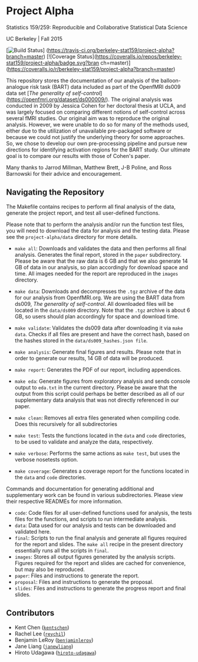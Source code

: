 # Project Alpha

Statistics 159/259: Reproducible and Collaborative Statistical Data Science

UC Berkeley | Fall 2015

[![Build
Status](https://travis-ci.org/berkeley-stat159/project-alpha.svg?branch=master)]
 (https://travis-ci.org/berkeley-stat159/project-alpha?branch=master)
[![Coverage
Status](https://coveralls.io/repos/berkeley-stat159/project-alpha/badge.svg?bran
ch=master)]
(https://coveralls.io/r/berkeley-stat159/project-alpha?branch=master)

This repository stores the documentation of our analysis of the balloon-
analogue risk task (BART) data included as part of the OpenfMRI ds009 data set 
[*The generality of self-control*] (https://openfmri.org/dataset/ds000009/). 
The original analysis was conducted in 2009 by Jessica Cohen for her doctoral 
thesis at UCLA, and was largely focused on comparing different notions of 
self-control across several fMRI studies. Our original aim was to reproduce the 
original analysis. However, we were unable to do so for many of the methods 
used, either due to the utilization of unavailable pre-packaged software or 
because we could not justify the underlying theory for some approaches. So, we 
chose to develop our own pre-processing pipeline and pursue new directions for 
identifying activation regions for the BART study. Our ultimate goal is to 
compare our results with those of Cohen's paper. 

Many thanks to Jarrod Millman, Matthew Brett, J-B Poline, and Ross Barnowski 
for their advice and encouragement.

## Navigating the Repository

The Makefile contains recipes to perform all final analysis of the data, 
generate the project report, and test all user-defined functions. 

Please note that to perform the analysis and/or run the function test files, 
you will need to download the data for analysis and the testing data. Please 
see the `project-alpha/data` directory for more details. 

- `make all`: Downloads and validates the data and then performs all final 
analysis. Generates the final report, stored in the `paper` subdirectory. 
Please be aware that the raw data is 6 GB and that we also generate 14 GB of 
data in our analysis, so plan accordingly for download space and time. All 
images needed for the report are reproduced in the `images` directory. 
  
- `make data`: Downloads and decompresses the `.tgz` archive of the data for 
our analysis from OpenfMRI.org. We are using the BART data from ds009, 
*The generality of self-control*. All downloaded files will be located in the 
`data/ds009` directory. Note that the `.tgz` archive is about 6 GB, so users 
should plan accordingly for space and download time. 
- `make validate`: Validates the ds009 data after downloading it via 
`make data`. Checks if all files are present and have the correct hash, based 
on the hashes stored in the `data/ds009_hashes.json file`. 

- `make analysis`: Generate final figures and results. Please note that in 
order to generate our results, 14 GB of data will be produced. 
- `make report`: Generates the PDF of our report, including appendices. 
- `make eda`: Generate figures from exploratory analysis and sends console 
output to `eda.txt` in the current directory. Please be aware that the output 
from this script could perhaps be better described as all of our supplementary 
data analysis that was not directly referenced in our paper. 

- `make clean`: Removes all extra files generated when compiling code. Does
this recursively for all subdirectories

- `make test`: Tests the functions located in the `data` and `code`
directories, to be used to validate and analyze the data, respectively.
- `make verbose`: Performs the same actions as `make test`, but uses the
verbose nosetests option. 
- `make coverage`: Generates a coverage report for the functions located in 
the `data` and `code` directories.

Commands and documentation for generating additional and supplementary work 
can be found in various subdirectories. Please view their respective READMEs 
for more information.

- `code`: Code files for all user-defined functions used for analysis, the 
tests files for the functions, and scripts to run intermediate analysis. 
- `data`: Data used for our analysis and tests can be downloaded and validated 
here. 
- `final`: Scripts to run the final analysis and generate all figures required 
for the report and slides. The `make all` recipe in the present directory 
essentially runs all the scripts in `final`.
- `images`: Stores all output figures generated by the analysis scripts. 
Figures required for the report and slides are cached for convenience, but may 
also be reproduced. 
- `paper`: Files and instructions to generate the report. 
- `proposal`: Files and instructions to generate the proposal. 
- `slides`: Files and instructions to generate the progress report and final 
slides.

## Contributors

- Kent Chen ([`kentschen`](https://github.com/kentschen)) 
- Rachel Lee ([`reychil`](https://github.com/reychil)) 
- Benjamin LeRoy ([`benjaminleroy`](https://github.com/benjaminleroy)) 
- Jane Liang ([`janewliang`](https://github.com/janewliang)) 
- Hiroto Udagawa ([`hiroto-udagawa`](https://github.com/hiroto-udagawa))
